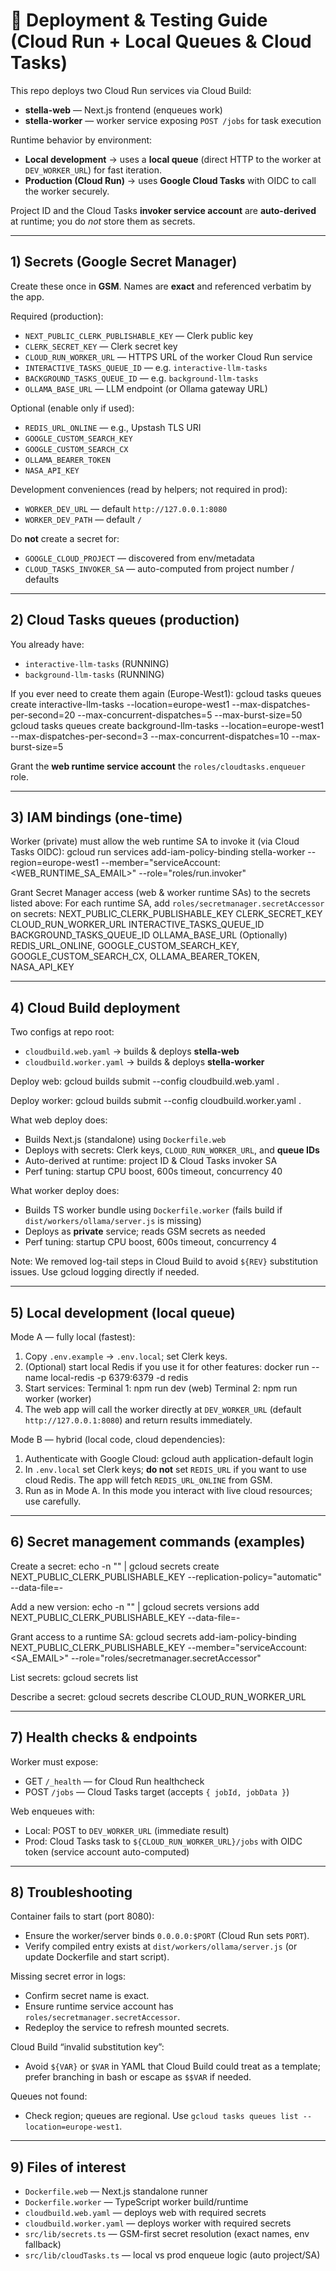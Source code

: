 # 🚀 Deployment & Testing Guide (Cloud Run + Local Queues & Cloud Tasks)

This repo deploys two Cloud Run services via Cloud Build:

- **stella-web** — Next.js frontend (enqueues work)
- **stella-worker** — worker service exposing `POST /jobs` for task execution

Runtime behavior by environment:
- **Local development** → uses a **local queue** (direct HTTP to the worker at `DEV_WORKER_URL`) for fast iteration.
- **Production (Cloud Run)** → uses **Google Cloud Tasks** with OIDC to call the worker securely.

Project ID and the Cloud Tasks **invoker service account** are **auto-derived** at runtime; you do *not* store them as secrets.

---

## 1) Secrets (Google Secret Manager)

Create these once in **GSM**. Names are **exact** and referenced verbatim by the app.

Required (production):
- `NEXT_PUBLIC_CLERK_PUBLISHABLE_KEY` — Clerk public key
- `CLERK_SECRET_KEY` — Clerk secret key
- `CLOUD_RUN_WORKER_URL` — HTTPS URL of the worker Cloud Run service
- `INTERACTIVE_TASKS_QUEUE_ID` — e.g. `interactive-llm-tasks`
- `BACKGROUND_TASKS_QUEUE_ID` — e.g. `background-llm-tasks`
- `OLLAMA_BASE_URL` — LLM endpoint (or Ollama gateway URL)

Optional (enable only if used):
- `REDIS_URL_ONLINE` — e.g., Upstash TLS URI
- `GOOGLE_CUSTOM_SEARCH_KEY`
- `GOOGLE_CUSTOM_SEARCH_CX`
- `OLLAMA_BEARER_TOKEN`
- `NASA_API_KEY`

Development conveniences (read by helpers; not required in prod):
- `WORKER_DEV_URL` — default `http://127.0.0.1:8080`
- `WORKER_DEV_PATH` — default `/`

Do **not** create a secret for:
- `GOOGLE_CLOUD_PROJECT` — discovered from env/metadata
- `CLOUD_TASKS_INVOKER_SA` — auto-computed from project number / defaults

---

## 2) Cloud Tasks queues (production)

You already have:
- `interactive-llm-tasks` (RUNNING)
- `background-llm-tasks` (RUNNING)

If you ever need to create them again (Europe-West1):
gcloud tasks queues create interactive-llm-tasks --location=europe-west1 --max-dispatches-per-second=20 --max-concurrent-dispatches=5 --max-burst-size=50
gcloud tasks queues create background-llm-tasks  --location=europe-west1 --max-dispatches-per-second=3  --max-concurrent-dispatches=10 --max-burst-size=5

Grant the **web runtime service account** the `roles/cloudtasks.enqueuer` role.

---

## 3) IAM bindings (one-time)

Worker (private) must allow the web runtime SA to invoke it (via Cloud Tasks OIDC):
gcloud run services add-iam-policy-binding stella-worker --region=europe-west1 --member="serviceAccount:<WEB_RUNTIME_SA_EMAIL>" --role="roles/run.invoker"

Grant Secret Manager access (web & worker runtime SAs) to the secrets listed above:
For each runtime SA, add `roles/secretmanager.secretAccessor` on secrets:
NEXT_PUBLIC_CLERK_PUBLISHABLE_KEY
CLERK_SECRET_KEY
CLOUD_RUN_WORKER_URL
INTERACTIVE_TASKS_QUEUE_ID
BACKGROUND_TASKS_QUEUE_ID
OLLAMA_BASE_URL
(Optionally) REDIS_URL_ONLINE, GOOGLE_CUSTOM_SEARCH_KEY, GOOGLE_CUSTOM_SEARCH_CX, OLLAMA_BEARER_TOKEN, NASA_API_KEY

---

## 4) Cloud Build deployment

Two configs at repo root:
- `cloudbuild.web.yaml` → builds & deploys **stella-web**
- `cloudbuild.worker.yaml` → builds & deploys **stella-worker**

Deploy web:
gcloud builds submit --config cloudbuild.web.yaml .

Deploy worker:
gcloud builds submit --config cloudbuild.worker.yaml .

What web deploy does:
- Builds Next.js (standalone) using `Dockerfile.web`
- Deploys with secrets: Clerk keys, `CLOUD_RUN_WORKER_URL`, and **queue IDs**
- Auto-derived at runtime: project ID & Cloud Tasks invoker SA
- Perf tuning: startup CPU boost, 600s timeout, concurrency 40

What worker deploy does:
- Builds TS worker bundle using `Dockerfile.worker` (fails build if `dist/workers/ollama/server.js` is missing)
- Deploys as **private** service; reads GSM secrets as needed
- Perf tuning: startup CPU boost, 600s timeout, concurrency 4

Note: We removed log-tail steps in Cloud Build to avoid `${REV}` substitution issues. Use gcloud logging directly if needed.

---

## 5) Local development (local queue)

Mode A — fully local (fastest):
1) Copy `.env.example` → `.env.local`; set Clerk keys.
2) (Optional) start local Redis if you use it for other features:
   docker run --name local-redis -p 6379:6379 -d redis
3) Start services:
   Terminal 1: npm run dev      (web)
   Terminal 2: npm run worker   (worker)
4) The web app will call the worker directly at `DEV_WORKER_URL` (default `http://127.0.0.1:8080`) and return results immediately.

Mode B — hybrid (local code, cloud dependencies):
1) Authenticate with Google Cloud:
   gcloud auth application-default login
2) In `.env.local` set Clerk keys; **do not** set `REDIS_URL` if you want to use cloud Redis. The app will fetch `REDIS_URL_ONLINE` from GSM.
3) Run as in Mode A. In this mode you interact with live cloud resources; use carefully.

---

## 6) Secret management commands (examples)

Create a secret:
echo -n "<value>" | gcloud secrets create NEXT_PUBLIC_CLERK_PUBLISHABLE_KEY --replication-policy="automatic" --data-file=-

Add a new version:
echo -n "<new-value>" | gcloud secrets versions add NEXT_PUBLIC_CLERK_PUBLISHABLE_KEY --data-file=-

Grant access to a runtime SA:
gcloud secrets add-iam-policy-binding NEXT_PUBLIC_CLERK_PUBLISHABLE_KEY --member="serviceAccount:<SA_EMAIL>" --role="roles/secretmanager.secretAccessor"

List secrets:
gcloud secrets list

Describe a secret:
gcloud secrets describe CLOUD_RUN_WORKER_URL

---

## 7) Health checks & endpoints

Worker must expose:
- GET `/_health` — for Cloud Run healthcheck
- POST `/jobs` — Cloud Tasks target (accepts `{ jobId, jobData }`)

Web enqueues with:
- Local: POST to `DEV_WORKER_URL` (immediate result)
- Prod: Cloud Tasks task to `${CLOUD_RUN_WORKER_URL}/jobs` with OIDC token (service account auto-computed)

---

## 8) Troubleshooting

Container fails to start (port 8080):
- Ensure the worker/server binds `0.0.0.0:$PORT` (Cloud Run sets `PORT`).
- Verify compiled entry exists at `dist/workers/ollama/server.js` (or update Dockerfile and start script).

Missing secret error in logs:
- Confirm secret name is exact.
- Ensure runtime service account has `roles/secretmanager.secretAccessor`.
- Redeploy the service to refresh mounted secrets.

Cloud Build “invalid substitution key”:
- Avoid `${VAR}` or `$VAR` in YAML that Cloud Build could treat as a template; prefer branching in bash or escape as `$$VAR` if needed.

Queues not found:
- Check region; queues are regional. Use `gcloud tasks queues list --location=europe-west1`.

---

## 9) Files of interest

- `Dockerfile.web` — Next.js standalone runner
- `Dockerfile.worker` — TypeScript worker build/runtime
- `cloudbuild.web.yaml` — deploys web with required secrets
- `cloudbuild.worker.yaml` — deploys worker with required secrets
- `src/lib/secrets.ts` — GSM-first secret resolution (exact names, env fallback)
- `src/lib/cloudTasks.ts` — local vs prod enqueue logic (auto project/SA)
